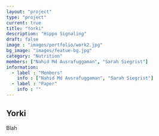 ```yaml
---
layout: "project"
type: "project"
current: true
title: "Yorki"
description: "Hippo Signaling"
draft: false
image : "images/portfolio/work2.jpg"
bg_image: "images/featue-bg.jpg"
category: "Nutrition"
members: ["Nahid Md Ausrafuggaman", "Sarah Siegrist"]
information:
  - label : "Members"
    info : ["Nahid Md Ausrafuggaman", "Sarah Siegrist"]
  - label : "Paper"
    info : ""
---
```


## Yorki

Blah